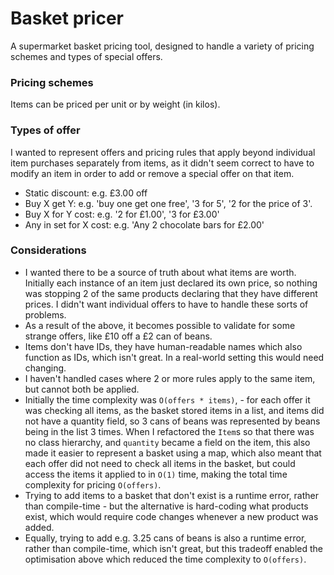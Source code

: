 # Basket pricer

A supermarket basket pricing tool, designed to handle a variety of pricing schemes and types of special offers.

### Pricing schemes

Items can be priced per unit or by weight (in kilos).

### Types of offer

I wanted to represent offers and pricing rules that apply beyond individual item purchases separately from items, as it didn't seem correct to have to modify an item in order to add or remove a special offer on that item.

* Static discount: e.g. £3.00 off
* Buy X get Y: e.g. 'buy one get one free', '3 for 5', '2 for the price of 3'.
* Buy X for Y cost: e.g. '2 for £1.00', '3 for £3.00'
* Any in set for X cost: e.g. 'Any 2 chocolate bars for £2.00'

### Considerations

* I wanted there to be a source of truth about what items are worth.  Initially each instance of an item just declared its own price, so nothing was stopping 2 of the same products declaring that they have different prices.  I didn't want individual offers to have to handle these sorts of problems.
* As a result of the above, it becomes possible to validate for some strange offers, like £10 off a £2 can of beans.
* Items don't have IDs, they have human-readable names which also function as IDs, which isn't great.  In a real-world setting this would need changing.
* I haven't handled cases where 2 or more rules apply to the same item, but cannot both be applied.
* Initially the time complexity was `O(offers * items)`, - for each offer it was checking all items, as the basket stored items in a list, and items did not have a quantity field, so 3 cans of beans was represented by beans being in the list 3 times.  When I refactored the `Item`s so that there was no class hierarchy, and `quantity` became a field on the item, this also made it easier to represent a basket using a map, which also meant that each offer did not need to check all items in the basket, but could access the items it applied to in `O(1)` time, making the total time complexity for pricing `O(offers)`.
* Trying to add items to a basket that don't exist is a runtime error, rather than compile-time - but the alternative is hard-coding what products exist, which would require code changes whenever a new product was added.
* Equally, trying to add e.g. 3.25 cans of beans is also a runtime error, rather than compile-time, which isn't great, but this tradeoff enabled the optimisation above which reduced the time complexity to `O(offers)`. 